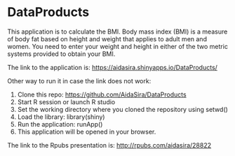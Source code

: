 DataProducts
============
This application is to calculate the BMI. Body mass index (BMI) is a measure of body fat based on height and weight that applies to adult men and women. You need to enter your weight and height in either of the two metric systems provided to obtain your BMI.

The link to the application is: https://aidasira.shinyapps.io/DataProducts/

Other way to run it in case the link does not work:

1. Clone this repo: https://github.com/AidaSira/DataProducts
2. Start R session or launch R studio
3. Set the working directory where you cloned the repository using setwd()
4. Load the library: library(shiny)
5. Run the application: runApp()
6. This application will be opened in your browser. 


The link to the Rpubs presentation is: http://rpubs.com/aidasira/28822
